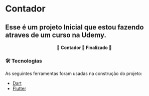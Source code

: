 # Contador

## Esse é um projeto Inicial que estou fazendo atraves de um curso na Udemy.

<h4 align="center"> 
	🚧  Contador 🚀 Finalizado  🚧
</h4>

### 🛠 Tecnologias

As seguintes ferramentas foram usadas na construção do projeto:

- [Dart](https://dart.dev/)
- [Flutter](https://flutter.dev/)
